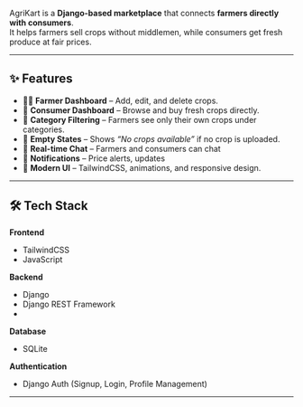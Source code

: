 
AgriKart is a **Django-based marketplace** that connects **farmers directly with consumers**.  
It helps farmers sell crops without middlemen, while consumers get fresh produce at fair prices.  

---

## ✨ Features  

- 👨‍🌾 **Farmer Dashboard** – Add, edit, and delete crops.  
- 🛒 **Consumer Dashboard** – Browse and buy fresh crops directly.  
- 📂 **Category Filtering** – Farmers see only their own crops under categories.  
- 🚫 **Empty States** – Shows *“No crops available”* if no crop is uploaded.  
- 💬 **Real-time Chat** – Farmers and consumers can chat  
- 🔔 **Notifications** – Price alerts, updates
- 🌙 **Modern UI** – TailwindCSS, animations, and responsive design.  

---

## 🛠️ Tech Stack  

**Frontend**  
- TailwindCSS  
- JavaScript  

**Backend**  
- Django  
- Django REST Framework  
- 

**Database**  
-  SQLite  

**Authentication**  
- Django Auth (Signup, Login, Profile Management)  


---
